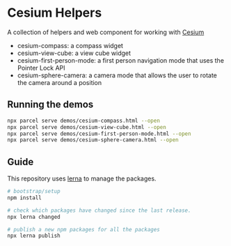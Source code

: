 # Cesium Helpers

A collection of helpers and web component for working with [Cesium](https://cesium.com/)

 * cesium-compass: a compass widget
 * cesium-view-cube: a view cube widget
 * cesium-first-person-mode: a first person navigation mode that uses the Pointer Lock API
 * cesium-sphere-camera: a camera mode that allows the user to rotate the camera around a position

## Running the demos

```bash
npx parcel serve demos/cesium-compass.html --open
npx parcel serve demos/cesium-view-cube.html --open
npx parcel serve demos/cesium-first-person-mode.html --open
npx parcel serve demos/cesium-sphere-camera.html --open
```

## Guide

This repository uses [lerna](https://lerna.js.org/) to manage the packages.

```bash
# bootstrap/setup
npm install

# check which packages have changed since the last release.
npx lerna changed

# publish a new npm packages for all the packages
npx lerna publish
```

